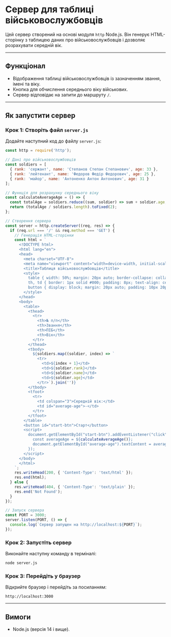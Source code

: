 # Сервер для таблиці військовослужбовців

Цей сервер створений на основі модуля `http` Node.js. Він генерує HTML-сторінку з таблицею даних про військовослужбовців і дозволяє розрахувати середній вік.

---

## Функціонал

- Відображення таблиці військовослужбовців із зазначенням звання, імені та віку.
- Кнопка для обчислення середнього віку військових.
- Сервер відповідає на запити до маршруту `/`.

---

## Як запустити сервер

### Крок 1: Створіть файл `server.js`

Додайте наступний код до файлу `server.js`:

```javascript
const http = require('http');

// Дані про військовослужбовців
const soldiers = [
  { rank: 'сержант', name: 'Степанов Степан Степанович', age: 33 },
  { rank: 'лейтенант', name: 'Федоров Федір Федорович', age: 25 },
  { rank: 'майор', name: 'Антоненко Антон Антонович', age: 31 }
];

// Функція для розрахунку середнього віку
const calculateAverageAge = () => {
  const totalAge = soldiers.reduce((sum, soldier) => sum + soldier.age, 0);
  return (totalAge / soldiers.length).toFixed(2);
};

// Створення сервера
const server = http.createServer((req, res) => {
  if (req.url === '/' && req.method === 'GET') {
    // Генерація HTML-сторінки
    const html = `
      <!DOCTYPE html>
      <html lang="en">
      <head>
        <meta charset="UTF-8">
        <meta name="viewport" content="width=device-width, initial-scale=1.0">
        <title>Таблиця військовослужбовців</title>
        <style>
          table { width: 50%; margin: 20px auto; border-collapse: collapse; }
          th, td { border: 1px solid #000; padding: 8px; text-align: center; }
          button { display: block; margin: 20px auto; padding: 10px 20px; cursor: pointer; }
        </style>
      </head>
      <body>
        <table>
          <thead>
            <tr>
              <th>№ п/п</th>
              <th>Звання</th>
              <th>ПІБ</th>
              <th>Вік</th>
            </tr>
          </thead>
          <tbody>
            ${soldiers.map((soldier, index) => `
              <tr>
                <td>${index + 1}</td>
                <td>${soldier.rank}</td>
                <td>${soldier.name}</td>
                <td>${soldier.age}</td>
              </tr>`).join('')}
          </tbody>
          <tfoot>
            <tr>
              <td colspan="3">Середній вік:</td>
              <td id="average-age">-</td>
            </tr>
          </tfoot>
        </table>
        <button id="start-btn">Старт</button>
        <script>
          document.getElementById("start-btn").addEventListener("click", () => {
            const averageAge = ${calculateAverageAge()};
            document.getElementById("average-age").textContent = averageAge;
          });
        </script>
      </body>
      </html>
    `;
    res.writeHead(200, { 'Content-Type': 'text/html' });
    res.end(html);
  } else {
    res.writeHead(404, { 'Content-Type': 'text/plain' });
    res.end('Not Found');
  }
});

// Запуск сервера
const PORT = 3000;
server.listen(PORT, () => {
  console.log(`Сервер запущен на http://localhost:${PORT}`);
});
```

### Крок 2: Запустіть сервер

Виконайте наступну команду в терміналі:

```bash
node server.js
```

### Крок 3: Перейдіть у браузер

Відкрийте браузер і перейдіть за посиланням:

```url
http://localhost:3000
```

---

## Вимоги

- Node.js (версія 14 і вище).
